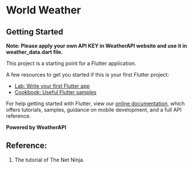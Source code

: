 # World Weather

## Getting Started

**Note: Please apply your own API KEY in WeatherAPI website and use it in weather_data.dart file.**

This project is a starting point for a Flutter application.

A few resources to get you started if this is your first Flutter project:

- [Lab: Write your first Flutter app](https://flutter.dev/docs/get-started/codelab)
- [Cookbook: Useful Flutter samples](https://flutter.dev/docs/cookbook)

For help getting started with Flutter, view our
[online documentation](https://flutter.dev/docs), which offers tutorials,
samples, guidance on mobile development, and a full API reference.

**Powered by WeatherAPI**

## Reference:
1. The tutorial of The Net Ninja.
